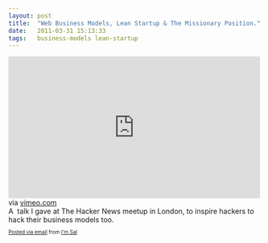 ```yaml
---
layout: post
title:  "Web Business Models, Lean Startup & The Missionary Position."
date:   2011-03-31 15:13:33
tags:   business-models lean-startup
---
```


<div class="posterous_autopost">
<div class="posterous_bookmarklet_entry"><iframe src="http://player.vimeo.com/video/21760749?portrait=0" frameborder="0" width="500" height="283"></iframe>
<div class="posterous_quote_citation">via <a href="http://vimeo.com/21760749">vimeo.com</a></div>
</div>
<div class="posterous_quote_citation"></div>
<div class="posterous_quote_citation">A  talk I gave at The Hacker News meetup in London, to inspire hackers to hack their business models too.</div>
<div class="posterous_quote_citation"></div>
<p style="font-size: 10px;"><a href="http://posterous.com">Posted via email</a> from <a href="http://saintsal.posterous.com/my-talk-at-hacker-news-web-business-models-le">I'm Sal</a></p>

</div>
